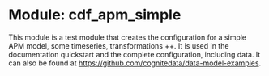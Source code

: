# Module: cdf_apm_simple

This module is a test module that creates the configuration for a simple APM model, some timeseries,
transformations ++. It is used in the documentation quickstart and the complete configuration,
including data. It can also be found at <https://github.com/cognitedata/data-model-examples>.
